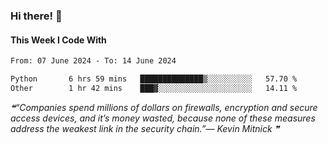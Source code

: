 ### Hi there! 👋

#### This Week I Code With
<!--START_SECTION:waka-->

```txt
From: 07 June 2024 - To: 14 June 2024

Python       6 hrs 59 mins   ██████████████▒░░░░░░░░░░   57.70 %
Other        1 hr 42 mins    ███▓░░░░░░░░░░░░░░░░░░░░░   14.11 %
```

<!--END_SECTION:waka-->

<!--STARTS_HERE_QUOTE_README-->
<i>❝“Companies spend millions of dollars on firewalls, encryption and secure access devices, and it’s money wasted, because none of these measures address the weakest link in the security chain.”— Kevin Mitnick   ❞</i>
<!--ENDS_HERE_QUOTE_README-->
